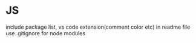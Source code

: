 # JS

include package list, vs code extension(comment color etc) in readme file
use .gitignore for node modules

